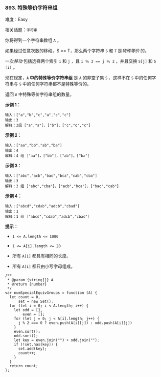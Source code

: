 ### 893. 特殊等价字符串组

难度：Easy

相关话题：`字符串`

你将得到一个字符串数组  `A` 。



如果经过任意次数的移动，S == T，那么两个字符串  `S`  和  `T`  是*特殊等价* 的。







一次*移动* 包括选择两个索引  `i`  和  `j` ，且 `i ％ 2 == j ％ 2` ，并且交换  `S[j]`  和  `S [i]` 。



现在规定，**`A`  中的特殊等价字符串组** 是  `A`  的非空子集  `S` ，这样不在  `S`  中的任何字符串与  `S`  中的任何字符串都不是特殊等价的。







返回  `A` 中特殊等价字符串组的数量。












**示例 1：** 



```
输入：["a","b","c","a","c","c"]
输出：3
解释：3组 ["a","a"]，["b"]，["c","c","c"]
```


**示例 2：** 



```
输入：["aa","bb","ab","ba"]
输出：4
解释：4 组 ["aa"]，["bb"]，["ab"]，["ba"]
```


**示例 3：** 



```
输入：["abc","acb","bac","bca","cab","cba"]
输出：3
解释：3 组 ["abc","cba"]，["acb","bca"]，["bac","cab"]
```


**示例 4：** 



```
输入：["abcd","cdab","adcb","cbad"]
输出：1
解释：1 组 ["abcd","cdab","adcb","cbad"]
```






**提示：** 




* `1 <= A.length <= 1000`

* `1 <= A[i].length <= 20`

* 所有 `A[i]` 都具有相同的长度。

* 所有 `A[i]` 都只由小写字母组成。




```
/**
 * @param {string[]} A
 * @return {number}
 */
var numSpecialEquivGroups = function (A) {
  let count = 0,
      set = new Set();
  for (let i = 0; i < A.length; i++) {
    let odd = [],
        even = [];
    for (let j = 0; j < A[i].length; j++) {
      j % 2 === 0 ? even.push(A[i][j]) : odd.push(A[i][j])
    }
    even.sort();
    odd.sort();
    let key = even.join("") + odd.join("");
    if (!set.has(key)) {
      set.add(key);
      count++;
    }
  }
  return count;
};
```


